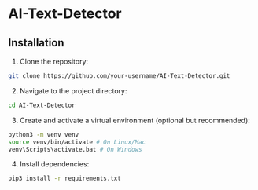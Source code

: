 # AI-Text-Detector

## Installation

1. Clone the repository: 
```bash
git clone https://github.com/your-username/AI-Text-Detector.git
```
2. Navigate to the project directory:
```bash
cd AI-Text-Detector
```
3. Create and activate a virtual environment (optional but recommended): 
```bash
python3 -m venv venv
source venv/bin/activate # On Linux/Mac
venv\Scripts\activate.bat # On Windows
```
4. Install dependencies: 
```bash
pip3 install -r requirements.txt
```
